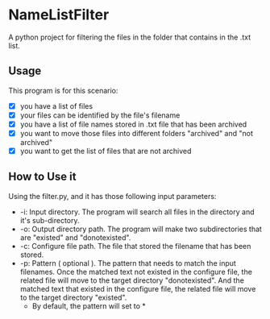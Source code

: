 # NameListFilter
A python project for filtering the files in the folder that contains in the .txt list.

## Usage

This program is for this scenario:

- [x] you have a list of files
- [x] your files can be identified by the file's filename
- [x] you have a list of file names stored in .txt file that has been archived
- [x] you want to move those files into different folders "archived" and "not archived"
- [x] you want to get the list of files that are not archived

## How to Use it

Using the filter.py, and it has those following input parameters:

- -i: Input directory. The program will search all files in the directory and it's sub-directory.
- -o: Output directory path. The program will make two subdirectories that are "existed" and "donotexisted".
- -c: Configure file path. The file that stored the filename that has been stored.
- -p: Pattern ( optional ). The pattern that needs to match the input filenames. Once the matched text not existed in the configure file, the related file will move to the target directory "donotexisted". And the matched text that existed in the configure file, the related file will move to the target directory "existed".
  - By default, the pattern will set to *

